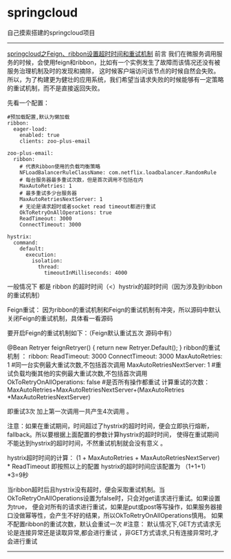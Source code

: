 # springcloud
自己摸索搭建的springcloud项目
***
[springcloud之Feign、ribbon设置超时时间和重试机制](https://blog.csdn.net/qq_36850813/article/details/102816423)
前言
我们在微服务调用服务的时候，会使用feign和ribbon，比如有一个实例发生了故障而该情况还没有被服务治理机制及时的发现和摘除，
这时候客户端访问该节点的时候自然会失败。所以，为了构建更为健壮的应用系统，我们希望当请求失败的时候能够有一定策略的重试机制，而不是直接返回失败。

先看一个配置：
```
#预加载配置,默认为懒加载
ribbon:
  eager-load:
    enabled: true
    clients: zoo-plus-email
 
zoo-plus-email:
  ribbon:
    # 代表Ribbon使用的负载均衡策略
    NFLoadBalancerRuleClassName: com.netflix.loadbalancer.RandomRule
    # 每台服务器最多重试次数，但是首次调用不包括在内
    MaxAutoRetries: 1
    # 最多重试多少台服务器
    MaxAutoRetriesNextServer: 1
    # 无论是请求超时或者socket read timeout都进行重试
    OkToRetryOnAllOperations: true
    ReadTimeout: 3000
    ConnectTimeout: 3000
 
hystrix:
  command:
    default:
      execution:
        isolation:
          thread:
            timeoutInMilliseconds: 4000
```
一般情况下 都是 ribbon 的超时时间（<）hystrix的超时时间（因为涉及到ribbon的重试机制） 

Feign重试：
因为ribbon的重试机制和Feign的重试机制有冲突，所以源码中默认关闭Feign的重试机制，具体看一看源码

要开启Feign的重试机制如下：（Feign默认重试五次 源码中有）

@Bean
Retryer feignRetryer() {
        return  new Retryer.Default();
}
ribbon的重试机制 ：
ribbon:
  ReadTimeout: 3000
  ConnectTimeout: 3000
  MaxAutoRetries: 1 #同一台实例最大重试次数,不包括首次调用
  MaxAutoRetriesNextServer: 1 #重试负载均衡其他的实例最大重试次数,不包括首次调用
  OkToRetryOnAllOperations: false  #是否所有操作都重试 
计算重试的次数：MaxAutoRetries+MaxAutoRetriesNextServer+(MaxAutoRetries *MaxAutoRetriesNextServer) 

即重试3次 加上第一次调用一共产生4次调用 。

注意：如果在重试期间，时间超过了hystrix的超时时间，便会立即执行熔断，fallback。所以要根据上面配置的参数计算hystrix的超时时间，
使得在重试期间不能达到hystrix的超时时间，不然重试机制就会没有意义 。

hystrix超时时间的计算： (1 + MaxAutoRetries + MaxAutoRetriesNextServer) * ReadTimeout 即按照以上的配置 hystrix的超时时间应该配置为 （1+1+1）*3=9秒

当ribbon超时后且hystrix没有超时，便会采取重试机制。当OkToRetryOnAllOperations设置为false时，只会对get请求进行重试。如果设置为true，
便会对所有的请求进行重试，如果是put或post等写操作，如果服务器接口没做幂等性，会产生不好的结果，所以OkToRetryOnAllOperations慎用。
如果不配置ribbon的重试次数，默认会重试一次 
#注意： 默认情况下,GET方式请求无论是连接异常还是读取异常,都会进行重试 ，非GET方式请求,只有连接异常时,才会进行重试
***

